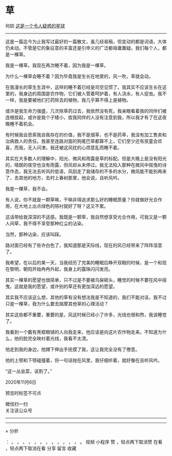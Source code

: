 #  草

何妨  [ 这是一个令人疑惑的星球 ](javascript:void\(0\);)

__ _ _ _ _

这是一篇迄今为止我写过最好的一篇散文，虽几经易稿，但变动的都是词语，大体仍未动。不管是它的象征意的丰富还是引申义的广泛都毋庸置疑。  ​
​我们每个人，都是一棵草。

  

  

我是一棵草。我现在再次睡不着，因为我是一棵草。

为什么一棵草会睡不着？因为毕竟我是生长在地里的，风一吹，草就会动。

在我漫长的草生生涯中，这样的睡不着已经是司空见惯了。我其实不应该生长在这里的，我身边的周围是农作物，它们被人管着呵护着，有人浇水，有人捉虫。我不一样，我是要被他们打药除去的植物，我几乎算不得上是植物。

或许是我生命力强盛，几次除草药过去，我依然没有死，我亲眼看着我的同伴们被连根拔起，或许是我个子矮小，拔我同伴的人没有注意到我，所以我才有了在这夜晚睡不着机会。

有时候我会思索我自我存在的价值，我不是烟草，也不是药草，我没有加工售卖和治病救人的责任。我甚至连路对面的狗尾巴草都算不上，它们至少还有孩童会欢喜，而我，无人问津。我还被这风扰的心烦意乱而睡不着。

其实在大多数人的理解中，阳光、微风和雨露是草的标配。但是大晚上是没有阳光的，晴朗的夜空也没有雨露，但风却从未停过。我无法陷入那种在微风中摇曳的诗意作态，我无法去听风的低语，风刮走了我储存的不多的水分，微风能不能别再来了，去其他的地方，去村上春树那里，他会说，且听风吟。

我是一棵草，我不会。

有人说，你不就是一颗草嘛，干嘛非得追求那么好的睡眠质量？你就做好光合作用，在大地上出点绿色的陪衬就好了呀？这又不累。

这话带给我深深的不适感。我既是一颗草，我自然想享受光合作用，可我又是一颗人间草，我不得不享受那种红尘的沾染。

当然，那种沾染，应该叫踩。

路对面已经有了些许白色了，我知道那是天际线，现在的风已经带来了阵阵湿意了。

我希望，在以后的某一天，当我经历了完美的睡眠后睁开双眼的时候，是一个和现在黎明，朝阳开始冉冉升起，我身上的露珠闪闪发亮。

其实一棵草的愿望也很简单，只不过是不要被鸟屎砸头，睡觉的时候不要在风中摇曳。这就是我的愿望，或许别的草还有更加深远的愿望。

其实我不应该这么想，其他的草有没有想法我是不知道的，我们不能对话，我不过只是一棵草，我为什么要去揣摩其他草的心理活动？

其实这些都不重要，重要的是，风这时候已经小了许多，光线也很和煦，我该睡觉了。

我看到一个戴有黑框眼镜的人向我走来，他应该是向这片农作物走来。不知道为什么，他的脸完全映衬着光线，我看不太清。

他走到我的身边，他蹲下伸出手抚摸了我，这让我完全没有了倦意。

他的上颚和下颚碰撞着，将一句话抛在风里，我仔细听着，就好像在且听风吟。

  

“这一丛韭菜，该割了。”

  

  

  

2020年11月6日

预览时标签不可点

微信扫一扫  
关注该公众号





****



****



×  分析

：  ，  ，  ，  ，  ，  ，  ，  ，  ，  ，  ，  ，  。  视频  小程序  赞  ，轻点两下取消赞  在看  ，轻点两下取消在看
分享  留言  收藏

